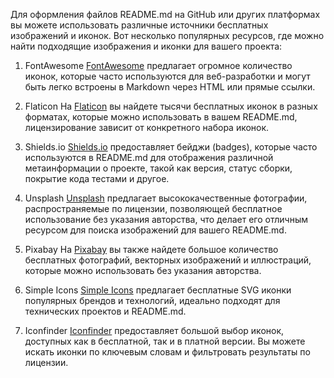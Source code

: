 Для оформления файлов README.md на GitHub или других платформах вы можете использовать различные источники бесплатных изображений и иконок. Вот несколько популярных ресурсов, где можно найти подходящие изображения и иконки для вашего проекта:

1. FontAwesome
[FontAwesome](https://fontawesome.com/) предлагает огромное количество иконок, которые часто используются для веб-разработки и могут быть легко встроены в Markdown через HTML или прямые ссылки.

2. Flaticon
На [Flaticon](https://www.flaticon.com/) вы найдете тысячи бесплатных иконок в разных форматах, которые можно использовать в вашем README.md, лицензирование зависит от конкретного набора иконок.

3. Shields.io
[Shields.io](https://shields.io/) предоставляет бейджи (badges), которые часто используются в README.md для отображения различной метаинформации о проекте, такой как версия, статус сборки, покрытие кода тестами и другое.

4. Unsplash
[Unsplash](https://unsplash.com/) предлагает высококачественные фотографии, распространяемые по лицензии, позволяющей бесплатное использование без указания авторства, что делает его отличным ресурсом для поиска изображений для вашего README.md.

5. Pixabay
На [Pixabay](https://pixabay.com/) вы также найдете большое количество бесплатных фотографий, векторных изображений и иллюстраций, которые можно использовать без указания авторства.

6. Simple Icons
[Simple Icons](https://simpleicons.org/) предлагает бесплатные SVG иконки популярных брендов и технологий, идеально подходят для технических проектов и README.md.

7. Iconfinder
[Iconfinder](https://www.iconfinder.com/) предоставляет большой выбор иконок, доступных как в бесплатной, так и в платной версии. Вы можете искать иконки по ключевым словам и фильтровать результаты по лицензии.
